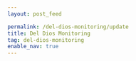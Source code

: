 ```yaml
---
layout: post_feed

permalink: /del-dios-monitoring/update
title: Del Dios Monitoring
tag: del-dios-monitoring
enable_nav: true
---
```


